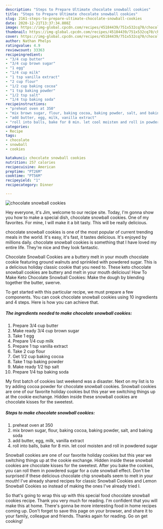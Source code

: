 ```yaml
---
description: "Steps to Prepare Ultimate chocolate snowball cookies"
title: "Steps to Prepare Ultimate chocolate snowball cookies"
slug: 2161-steps-to-prepare-ultimate-chocolate-snowball-cookies
date: 2020-12-21T13:37:34.808Z
image: https://img-global.cpcdn.com/recipes/45184439/751x532cq70/chocolate-snowball-cookies-recipe-main-photo.jpg
thumbnail: https://img-global.cpcdn.com/recipes/45184439/751x532cq70/chocolate-snowball-cookies-recipe-main-photo.jpg
cover: https://img-global.cpcdn.com/recipes/45184439/751x532cq70/chocolate-snowball-cookies-recipe-main-photo.jpg
author: Nathan Phelps
ratingvalue: 4.9
reviewcount: 33363
recipeingredient:
- "3/4 cup butter"
- "3/4 cup brown sugar"
- "1 egg"
- "1/4 cup milk"
- "1 tsp vanilla extract"
- "2 cup flour"
- "1/2 cup baking cocoa"
- "1 tsp baking powder"
- "1/2 tsp salt"
- "1/4 tsp baking soda"
recipeinstructions:
- "preheat oven at 350"
- "mix brown sugar, flour, baking cocoa, baking powder, salt, and baking soda"
- "add butter, egg, milk, vanilla extract"
- "roll into balls, bake for 8 min. let cool moisten and roll in powdered sugar"
categories:
- Recipe
tags:
- chocolate
- snowball
- cookies

katakunci: chocolate snowball cookies 
nutrition: 257 calories
recipecuisine: American
preptime: "PT26M"
cooktime: "PT56M"
recipeyield: "1"
recipecategory: Dinner

---
```



![chocolate snowball cookies](https://img-global.cpcdn.com/recipes/45184439/751x532cq70/chocolate-snowball-cookies-recipe-main-photo.jpg)

Hey everyone, it's Jim, welcome to our recipe site. Today, I'm gonna show you how to make a special dish, chocolate snowball cookies. One of my favorites. For mine, I will make it a bit tasty. This will be really delicious.

chocolate snowball cookies is one of the most popular of current trending meals in the world. It's easy, it's fast, it tastes delicious. It's enjoyed by millions daily. chocolate snowball cookies is something that I have loved my entire life. They're nice and they look fantastic.

Chocolate Snowball Cookies are a buttery melt in your mouth chocolate cookie featuring ground walnuts and sprinkled with powdered sugar. This is a delicious holiday classic cookie that you need to. These keto chocolate snowball cookies are buttery and melt in your mouth delicious! How To Make Keto Chocolate Snowball Cookies: Make the dough by blending together the butter, swerve.


To get started with this particular recipe, we must prepare a few components. You can cook chocolate snowball cookies using 10 ingredients and 4 steps. Here is how you can achieve that.

<!--inarticleads1-->

##### The ingredients needed to make chocolate snowball cookies:

1. Prepare 3/4 cup butter
1. Make ready 3/4 cup brown sugar
1. Take 1 egg
1. Prepare 1/4 cup milk
1. Prepare 1 tsp vanilla extract
1. Take 2 cup flour
1. Get 1/2 cup baking cocoa
1. Take 1 tsp baking powder
1. Make ready 1/2 tsp salt
1. Prepare 1/4 tsp baking soda


My first batch of cookies last weekend was a disaster. Next on my list is to try adding cocoa powder for chocolate snowball cookies. Snowball cookies are one of our favorite holiday cookies but this year we switching things up at the cookie exchange. Hidden inside these snowball cookies are chocolate kisses for the sweetest. 

<!--inarticleads2-->

##### Steps to make chocolate snowball cookies:

1. preheat oven at 350
1. mix brown sugar, flour, baking cocoa, baking powder, salt, and baking soda
1. add butter, egg, milk, vanilla extract
1. roll into balls, bake for 8 min. let cool moisten and roll in powdered sugar


Snowball cookies are one of our favorite holiday cookies but this year we switching things up at the cookie exchange. Hidden inside these snowball cookies are chocolate kisses for the sweetest. After you bake the cookies, you can roll them in powdered sugar for a cute snowball effect. Don&#39;t be surprised if these delicious chocolate chip snowballs seem to melt in your mouth! I&#39;ve already shared recipes for classic Snowball Cookies and Lemon Snowball Cookies so instead of making the ones I&#39;ve already tried I. 

So that's going to wrap this up with this special food chocolate snowball cookies recipe. Thank you very much for reading. I'm confident that you will make this at home. There's gonna be more interesting food in home recipes coming up. Don't forget to save this page on your browser, and share it to your family, colleague and friends. Thanks again for reading. Go on get cooking!
